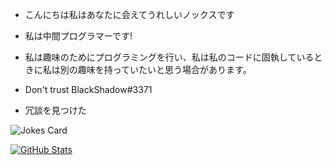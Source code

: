 - こんにちは私はあなたに会えてうれしいノックスです
- 私は中間プログラマーです!
- 私は趣味のためにプログラミングを行い、私は私のコードに固執しているときに私は別の趣味を持っていたいと思う場合があります。

- Don't trust BlackShadow#3371

- 冗談を見つけた 

![Jokes Card](https://readme-jokes.vercel.app/api)

[![GitHub Stats](https://github-readme-stats.vercel.app/api?username=Nwko&count_private=true&theme=graywhite&show_icons=true)](https://github.com/anuraghazra/github-readme-stats)
